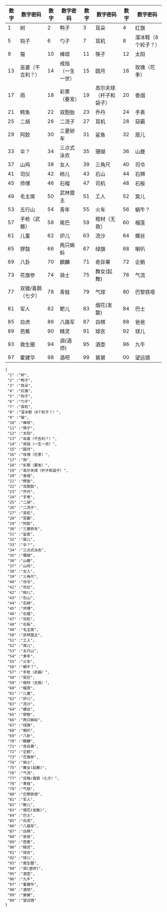 | 数字  | 数字密码 | 数字  | 数字密码 | 数字  | 数字密码 | 数字  | 数字密码 |
| ----- | -------- | ----- | -------- | ----- | -------- | ----- | -------- |
| 1 | 树 | 2 | 鸭子 | 3 | 耳朵 | 4 | 红旗 |
| 5 | 钩子 | 6 | 勺子 | 7 | 耳机 | 8 | 溜冰鞋（8个轮子？） |
| 9 | 猫 | 10 | 棒球 | 11 | 筷子 | 12 | 太阳 |
| 13 | 巫婆（不吉利？） | 14 | 戒指（一生一世） | 15 | 圆月 | 16 | 玫瑰（花季） |
| 17 | 雨 | 18 | 彩票（要发） | 19 | 高尔夫球（杆子和袋子） | 20 | 香烟 |
| 21 | 鳄鱼 | 22 | 双胞胎 | 23 | 乔丹 | 24 | 手表 |
| 25 | 二胡 | 26 | 二流子 | 27 | 耳机 | 28 | 惡霸 |
| 29 | 阿胶 | 30 | 三菱轿车 | 31 | 鲨鱼 | 32 | 扇儿 |
| 33 | 伞？ | 34 | 三点式泳衣 | 35 | 珊瑚 | 36 | 山鹿 |
| 37 | 山鸡 | 38 | 女人 | 39 | 三角尺 | 40 | 司令 |
| 41 | 司仪 | 42 | 柿儿 | 43 | 石山 | 44 | 石狮 |
| 45 | 师傅 | 46 | 石榴 | 47 | 司机 | 48 | 石板 |
| 49 | 毛主席 | 50 | 武林盟主 | 51 | 工人 | 52 | 窝儿 |
| 53 | 五行山 | 54 | 青年 | 55 | 火车 | 56 | 蜗牛？ |
| 57 | 手枪（武器） | 58 | 尾巴 | 59 | 棺材（无救） | 60 | 榴莲 |
| 61 | 儿童 | 62 | 炉儿 | 63 | 流沙 | 64 | 螺丝 |
| 65 | 锣鼓 | 66 | 两只蝌蚪 | 67 | 绿旗 | 68 | 喇叭 |
| 69 | 八卦 | 70 | 麒麟 | 71 | 奇异果 | 72 | 企鹅  |
| 73 | 花旗参 | 74 | 骑士 | 75 |舞女(起舞) | 76 | 气流 |
| 77 | 双锄/喜鹊（七夕） | 78 | 青蛙 | 79 | 气球 | 80 | 巴黎铁塔 |
| 81 | 军人 | 82 | 靶儿 | 83 | 烟花(发散) | 84 | 巴士 |
| 85 | 白虎 | 86 | 八路军 | 87 | 白棋 | 88 | 爸爸 |
| 89 | 芭蕉 | 90 | 精灵 | 91 | 球衣 | 92 | 球儿 |
| 93 | 救生圈 | 94 | 调(酒师) | 95 | 酒壶 | 96 | 九牛 |
| 97 | 霍建华 | 98 | 酒吧 | 99 | 舅舅 | 00 | 望远镜 |

```
{
 "1" :"树",
 "2" :"鸭子",
 "3" :"耳朵",
 "4" :"红旗",
 "5" :"钩子",
 "6" :"勺子",
 "7" :"耳机",
 "8" :"溜冰鞋（8个轮子？）",
 "9" :"猫",
 "10" :"棒球",
 "11" :"筷子",
 "12" :"太阳",
 "13" :"巫婆（不吉利？）",
 "14" :"戒指（一生一世）",
 "15" :"圆月",
 "16" :"玫瑰（花季）",
 "17" :"雨",
 "18" :"彩票（要发）",
 "19" :"高尔夫球（杆子和袋子）",
 "20" :"香烟",
 "21" :"鳄鱼",
 "22" :"双胞胎",
 "23" :"乔丹",
 "24" :"手表",
 "25" :"二胡",
 "26" :"二流子",
 "27" :"耳机",
 "28" :"惡霸",
 "29" :"阿胶",
 "30" :"三菱轿车",
 "31" :"鲨鱼",
 "32" :"扇儿",
 "33" :"伞？",
 "34" :"三点式泳衣",
 "35" :"珊瑚",
 "36" :"山鹿",
 "37" :"山鸡",
 "38" :"女人",
 "39" :"三角尺",
 "40" :"司令",
 "41" :"司仪",
 "42" :"柿儿",
 "43" :"石山",
 "44" :"石狮",
 "45" :"师傅",
 "46" :"石榴",
 "47" :"司机",
 "48" :"石板",
 "49" :"毛主席",
 "50" :"武林盟主",
 "51" :"工人",
 "52" :"窝儿",
 "53" :"五行山",
 "54" :"青年",
 "55" :"火车",
 "56" :"蜗牛？",
 "57" :"手枪（武器）",
 "58" :"尾巴",
 "59" :"棺材（无救）",
 "60" :"榴莲",
 "61" :"儿童",
 "62" :"炉儿",
 "63" :"流沙",
 "64" :"螺丝",
 "65" :"锣鼓",
 "66" :"两只蝌蚪",
 "67" :"绿旗",
 "68" :"喇叭",
 "69" :"八卦",
 "70" :"麒麟",
 "71" :"奇异果",
 "72" :"企鹅",
 "73" :"花旗参",
 "74" :"骑士",
 "75" :"舞女(起舞)",
 "76" :"气流",
 "77" :"双锄/喜鹊（七夕）",
 "78" :"青蛙",
 "79" :"气球",
 "80" :"巴黎铁塔",
 "81" :"军人",
 "82" :"靶儿",
 "83" :"烟花(发散)",
 "84" :"巴士",
 "85" :"白虎",
 "86" :"八路军",
 "87" :"白棋",
 "88" :"爸爸",
 "89" :"芭蕉",
 "90" :"精灵",
 "91" :"球衣",
 "92" :"球儿",
 "93" :"救生圈",
 "94" :"调(酒师)",
 "95" :"酒壶",
 "96" :"九牛",
 "97" :"霍建华",
 "98" :"酒吧",
 "99" :"舅舅",
 "00" :"望远镜"
}
```
